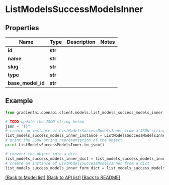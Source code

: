# ListModelsSuccessModelsInner


## Properties
Name | Type | Description | Notes
------------ | ------------- | ------------- | -------------
**id** | **str** |  | 
**name** | **str** |  | 
**slug** | **str** |  | 
**type** | **str** |  | 
**base_model_id** | **str** |  | 

## Example

```python
from gradientai.openapi.client.models.list_models_success_models_inner import ListModelsSuccessModelsInner

# TODO update the JSON string below
json = "{}"
# create an instance of ListModelsSuccessModelsInner from a JSON string
list_models_success_models_inner_instance = ListModelsSuccessModelsInner.from_json(json)
# print the JSON string representation of the object
print ListModelsSuccessModelsInner.to_json()

# convert the object into a dict
list_models_success_models_inner_dict = list_models_success_models_inner_instance.to_dict()
# create an instance of ListModelsSuccessModelsInner from a dict
list_models_success_models_inner_form_dict = list_models_success_models_inner.from_dict(list_models_success_models_inner_dict)
```
[[Back to Model list]](../README.md#documentation-for-models) [[Back to API list]](../README.md#documentation-for-api-endpoints) [[Back to README]](../README.md)


